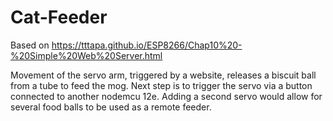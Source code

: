 # Cat-Feeder

Based on https://tttapa.github.io/ESP8266/Chap10%20-%20Simple%20Web%20Server.html

Movement of the servo arm, triggered by a website, releases a biscuit ball from a tube to feed the mog.
Next step is to trigger the servo via a button connected to another nodemcu 12e.
Adding a second servo would allow for several food balls to be used as a remote feeder.
